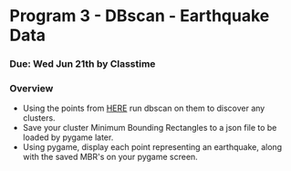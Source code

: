 Program 3 - DBscan - Earthquake Data
=========

### Due: Wed Jun 21th by Classtime

### Overview

- Using the points from [HERE](../Resources/EarthquakeData/Earthquakes-1960-2017-condensed.json) run dbscan on them to discover any clusters.
- Save your cluster Minimum Bounding Rectangles to a json file to be loaded by pygame later.
- Using pygame, display each point representing an earthquake, along with the saved MBR's on your pygame screen. 